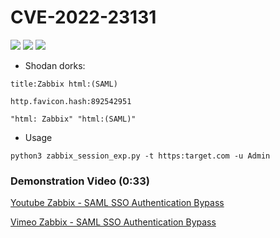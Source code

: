 # CVE-2022-23131
![](https://img.shields.io/static/v1?label=Product&message=Zabbix&color=blue)
![](https://img.shields.io/static/v1?label=Version&message=5.4.0–5.4.8;%206.0.0alpha1&color=brighgreen)
![](https://img.shields.io/static/v1?label=Vulnerability&message=CVSSv3:%209.8.%20SAML%20SSO%20Authentication%20Bypass&color=red)


- Shodan dorks:
```
title:Zabbix html:(SAML)
```
```
http.favicon.hash:892542951
```
```
"html: Zabbix" "html:(SAML)"
```
<!-- Here is an Easter Egg for inquiring minds
```
"html: Zabbix" "html:guest"
```
-->
- Usage
```
python3 zabbix_session_exp.py -t https:target.com -u Admin
```
### Demonstration Video (0:33)
[Youtube  Zabbix - SAML SSO Authentication Bypass](https://youtu.be/xVY98l0QU-M)

[Vimeo  Zabbix - SAML SSO Authentication Bypass](https://vimeo.com/997623624)
<!-- Here is an Easter Egg for inquiring minds ;-)
RCE - https://habr.com/ru/companies/deiteriylab/articles/656829/
https://rioasmara.com/2022/04/16/exploit-zabbix-for-reverse-shell/
 -->

